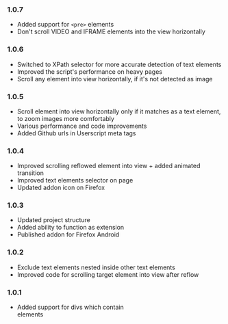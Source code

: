 ### 1.0.7
- Added support for `<pre>` elements
- Don't scroll VIDEO and IFRAME elements into the view horizontally

### 1.0.6
- Switched to XPath selector for more accurate detection of text elements
- Improved the script's performance on heavy pages
- Scroll any element into view horizontally, if it's not detected as image

### 1.0.5
- Scroll element into view horizontally only if it matches as a text element, to zoom images more comfortably
- Various performance and code improvements
- Added Github urls in Userscript meta tags 

### 1.0.4
- Improved scrolling reflowed element into view + added animated transition
- Improved text elements selector on page
- Updated addon icon on Firefox

### 1.0.3
- Updated project structure
- Added ability to function as extension
- Published addon for Firefox Android 

### 1.0.2
- Exclude text elements nested inside other text elements
- Improved code for scrolling target element into view after reflow

### 1.0.1
- Added support for divs which contain <br> elements